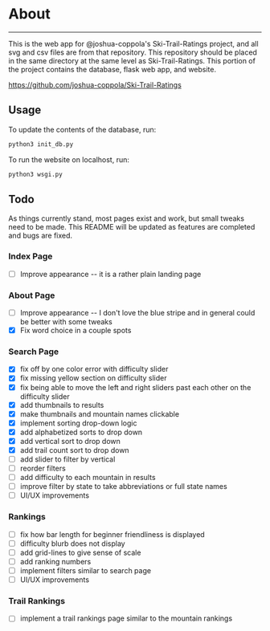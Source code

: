 # About

----------
This is the web app for @joshua-coppola's Ski-Trail-Ratings project, and all svg and csv files are from that repository. This repository should be placed in the same directory at the same level as Ski-Trail-Ratings. This portion of the project contains the database, flask web app, and website.

<https://github.com/joshua-coppola/Ski-Trail-Ratings>

## Usage

To update the contents of the database, run:

```bash
python3 init_db.py
```

To run the website on localhost, run:

```bash
python3 wsgi.py
```

## Todo

As things currently stand, most pages exist and work, but small tweaks need to be made. This README will be updated as features are completed and bugs are fixed.

### Index Page

- [ ] Improve appearance -- it is a rather plain landing page

### About Page

- [ ] Improve appearance -- I don't love the blue stripe and in general could be better with some tweaks
- [x] Fix word choice in a couple spots

### Search Page

- [x] fix off by one color error with difficulty slider
- [x] fix missing yellow section on difficulty slider
- [x] fix being able to move the left and right sliders past each other on the difficulty slider
- [x] add thumbnails to results
- [x] make thumbnails and mountain names clickable
- [x] implement sorting drop-down logic
- [x] add alphabetized sorts to drop down
- [x] add vertical sort to drop down
- [x] add trail count sort to drop down
- [ ] add slider to filter by vertical
- [ ] reorder filters
- [ ] add difficulty to each mountain in results
- [ ] improve filter by state to take abbreviations or full state names
- [ ] UI/UX improvements

### Rankings

- [ ] fix how bar length for beginner friendliness is displayed
- [ ] difficulty blurb does not display
- [ ] add grid-lines to give sense of scale
- [ ] add ranking numbers
- [ ] implement filters similar to search page
- [ ] UI/UX improvements

### Trail Rankings

- [ ] implement a trail rankings page similar to the mountain rankings
